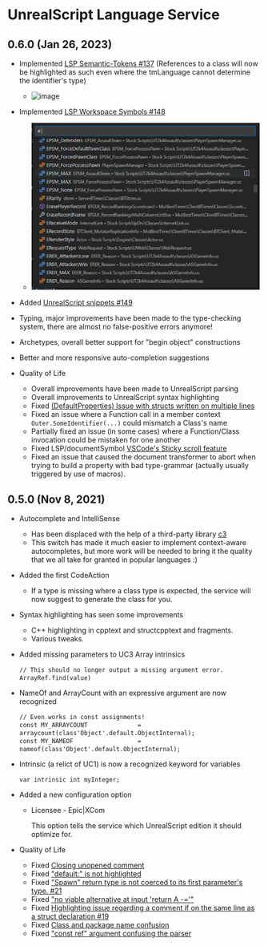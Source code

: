 # UnrealScript Language Service

## 0.6.0 (Jan 26, 2023)

- Implemented [LSP Semantic-Tokens #137](https://github.com/EliotVU/UnrealScript-Language-Service/issues/137) (References to a class will now be highlighted as such even where the tmLanguage cannot determine the identifier's type)
  - ![image](https://user-images.githubusercontent.com/808593/211020346-38724ace-2fbe-4d92-b68c-69640ded824f.png)

- Implemented [LSP Workspace Symbols #148](https://github.com/EliotVU/UnrealScript-Language-Service/issues/148)
  - ![image](./docs/media/workspaceSymbols.png)

- Added [UnrealScript snippets #149](https://github.com/EliotVU/UnrealScript-Language-Service/issues/149)

- Typing, major improvements have been made to the type-checking system, there are almost no false-positive errors anymore!
- Archetypes, overall better support for "begin object" constructions
- Better and more responsive auto-completion suggestions

- Quality of Life
  - Overall improvements have been made to UnrealScript parsing
  - Overall improvements to UnrealScript syntax highlighting
  - Fixed [(DefaultProperties) Issue with structs written on multiple lines](https://github.com/EliotVU/UnrealScript-Language-Service/issues/138)
  - Fixed an issue where a Function call in a member context ```Outer.SomeIdentifier(...)``` could mismatch a Class's name
  - Partially fixed an issue (in some cases) where a Function/Class invocation could be mistaken for one another
  - Fixed LSP/documentSymbol [VSCode's Sticky scroll feature](https://github.com/EliotVU/UnrealScript-Language-Service/issues/148)
  - Fixed an issue that caused the document transformer to abort when trying to build a property with bad type-grammar (actually usually triggered by use of  macros).

## 0.5.0 (Nov 8, 2021)

- Autocomplete and IntelliSense
  - Has been displaced with the help of a third-party library [c3](https://github.com/mike-lischke/antlr4-c3)
  - This switch has made it much easier to implement context-aware autocompletes, but more work will be needed to bring it the quality that we all take for granted in popular languages :)

- Added the first CodeAction
  - If a type is missing where a class type is expected, the service will now suggest to generate the class for you.

- Syntax highlighting has seen some improvements
  - C++ highlighting in cpptext and structcpptext and fragments.
  - Various tweaks.

- Added missing parameters to UC3 Array intrinsics

    ```UnrealScript
    // This should no longer output a missing argument error.
    ArrayRef.find(value)
    ```

- NameOf and ArrayCount with an expressive argument are now recognized

    ```UnrealScript
    // Even works in const assignments!
    const MY_ARRAYCOUNT              = arraycount(class'Object'.default.ObjectInternal);
    const MY_NAMEOF                  = nameof(class'Object'.default.ObjectInternal);
    ```

- Intrinsic (a relict of UC1) is now a recognized keyword for variables

    ```UnrealScript
    var intrinsic int myInteger;
    ```

- Added a new configuration option
  - Licensee - Epic|XCom

    This option tells the service which UnrealScript edition it should optimize for.

- Quality of Life
  - Fixed [Closing unopened comment](https://github.com/EliotVU/UnrealScript-Language-Service/issues/28)
  - Fixed ["default:" is not highlighted](https://github.com/EliotVU/UnrealScript-Language-Service/issues/22)
  - Fixed ["Spawn" return type is not coerced to its first parameter's type. #21](https://github.com/EliotVU/UnrealScript-Language-Service/issues/21)
  - Fixed ["no viable alternative at input 'return A -='"](https://github.com/EliotVU/UnrealScript-Language-Service/issues/20)
  - Fixed [Highlighting issue regarding a comment if on the same line as a struct declaration #19](https://github.com/EliotVU/UnrealScript-Language-Service/issues/19)
  - Fixed [Class and package name confusion](https://github.com/EliotVU/UnrealScript-Language-Service/issues/15)
  - Fixed ["const ref" argument confusing the parser](https://github.com/EliotVU/UnrealScript-Language-Service/issues/14)
